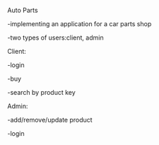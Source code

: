 
Auto Parts

-implementing an application for a car parts shop

-two types of users:client, admin

Client:

  -login
  
  -buy
  
  -search by product key
  
 Admin:
 
  -add/remove/update product
  
  -login
  
